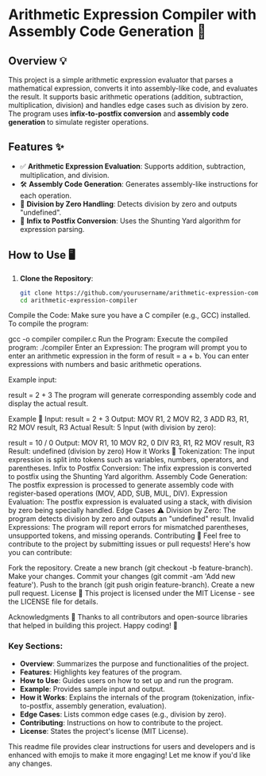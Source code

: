 # Arithmetic Expression Compiler with Assembly Code Generation 🚀

## Overview 💡

This project is a simple arithmetic expression evaluator that parses a mathematical expression, converts it into assembly-like code, and evaluates the result. It supports basic arithmetic operations (addition, subtraction, multiplication, division) and handles edge cases such as division by zero. The program uses **infix-to-postfix conversion** and **assembly code generation** to simulate register operations.

## Features ✨

- ✅ **Arithmetic Expression Evaluation**: Supports addition, subtraction, multiplication, and division.
- 🛠️ **Assembly Code Generation**: Generates assembly-like instructions for each operation.
- 🚫 **Division by Zero Handling**: Detects division by zero and outputs "undefined".
- 🧩 **Infix to Postfix Conversion**: Uses the Shunting Yard algorithm for expression parsing.

## How to Use 🖥️

1. **Clone the Repository**:
   ```bash
   git clone https://github.com/yourusername/arithmetic-expression-compiler.git
   cd arithmetic-expression-compiler
Compile the Code: Make sure you have a C compiler (e.g., GCC) installed. To compile the program:

gcc -o compiler compiler.c
Run the Program: Execute the compiled program:
./compiler
Enter an Expression: The program will prompt you to enter an arithmetic expression in the form of result = a + b. You can enter expressions with numbers and basic arithmetic operations.

Example input:

result = 2 + 3
The program will generate corresponding assembly code and display the actual result.

Example 🎯
Input:
result = 2 + 3
Output:
MOV R1, 2
MOV R2, 3
ADD R3, R1, R2
MOV result, R3
Actual Result: 5
Input (with division by zero):

result = 10 / 0
Output:
MOV R1, 10
MOV R2, 0
DIV R3, R1, R2
MOV result, R3
Result: undefined (division by zero)
How it Works 🔧
Tokenization:
The input expression is split into tokens such as variables, numbers, operators, and parentheses.
Infix to Postfix Conversion:
The infix expression is converted to postfix using the Shunting Yard algorithm.
Assembly Code Generation:
The postfix expression is processed to generate assembly code with register-based operations (MOV, ADD, SUB, MUL, DIV).
Expression Evaluation:
The postfix expression is evaluated using a stack, with division by zero being specially handled.
Edge Cases ⚠️
Division by Zero: The program detects division by zero and outputs an "undefined" result.
Invalid Expressions: The program will report errors for mismatched parentheses, unsupported tokens, and missing operands.
Contributing 🤝
Feel free to contribute to the project by submitting issues or pull requests! Here's how you can contribute:

Fork the repository.
Create a new branch (git checkout -b feature-branch).
Make your changes.
Commit your changes (git commit -am 'Add new feature').
Push to the branch (git push origin feature-branch).
Create a new pull request.
License 📄
This project is licensed under the MIT License - see the LICENSE file for details.

Acknowledgments 🙏
Thanks to all contributors and open-source libraries that helped in building this project.
Happy coding! 🎉


### Key Sections:
- **Overview**: Summarizes the purpose and functionalities of the project.
- **Features**: Highlights key features of the program.
- **How to Use**: Guides users on how to set up and run the program.
- **Example**: Provides sample input and output.
- **How it Works**: Explains the internals of the program (tokenization, infix-to-postfix, assembly generation, evaluation).
- **Edge Cases**: Lists common edge cases (e.g., division by zero).
- **Contributing**: Instructions on how to contribute to the project.
- **License**: States the project's license (MIT License).

This readme file provides clear instructions for users and developers and is enhanced with emojis to make it more engaging! Let me know if you'd like any changes.

